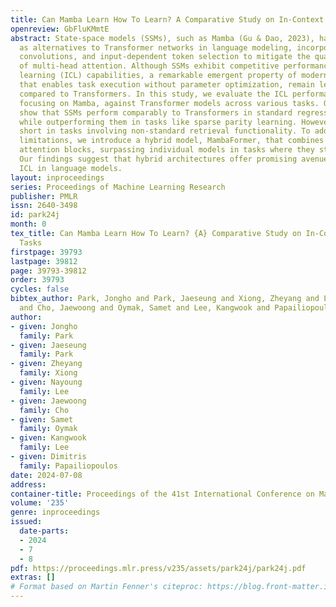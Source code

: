 ```yaml
---
title: Can Mamba Learn How To Learn? A Comparative Study on In-Context Learning Tasks
openreview: GbFluKMmtE
abstract: State-space models (SSMs), such as Mamba (Gu & Dao, 2023), have been proposed
  as alternatives to Transformer networks in language modeling, incorporating gating,
  convolutions, and input-dependent token selection to mitigate the quadratic cost
  of multi-head attention. Although SSMs exhibit competitive performance, their in-context
  learning (ICL) capabilities, a remarkable emergent property of modern language models
  that enables task execution without parameter optimization, remain less explored
  compared to Transformers. In this study, we evaluate the ICL performance of SSMs,
  focusing on Mamba, against Transformer models across various tasks. Our results
  show that SSMs perform comparably to Transformers in standard regression ICL tasks,
  while outperforming them in tasks like sparse parity learning. However, SSMs fall
  short in tasks involving non-standard retrieval functionality. To address these
  limitations, we introduce a hybrid model, MambaFormer, that combines Mamba with
  attention blocks, surpassing individual models in tasks where they struggle independently.
  Our findings suggest that hybrid architectures offer promising avenues for enhancing
  ICL in language models.
layout: inproceedings
series: Proceedings of Machine Learning Research
publisher: PMLR
issn: 2640-3498
id: park24j
month: 0
tex_title: Can Mamba Learn How To Learn? {A} Comparative Study on In-Context Learning
  Tasks
firstpage: 39793
lastpage: 39812
page: 39793-39812
order: 39793
cycles: false
bibtex_author: Park, Jongho and Park, Jaeseung and Xiong, Zheyang and Lee, Nayoung
  and Cho, Jaewoong and Oymak, Samet and Lee, Kangwook and Papailiopoulos, Dimitris
author:
- given: Jongho
  family: Park
- given: Jaeseung
  family: Park
- given: Zheyang
  family: Xiong
- given: Nayoung
  family: Lee
- given: Jaewoong
  family: Cho
- given: Samet
  family: Oymak
- given: Kangwook
  family: Lee
- given: Dimitris
  family: Papailiopoulos
date: 2024-07-08
address:
container-title: Proceedings of the 41st International Conference on Machine Learning
volume: '235'
genre: inproceedings
issued:
  date-parts:
  - 2024
  - 7
  - 8
pdf: https://proceedings.mlr.press/v235/assets/park24j/park24j.pdf
extras: []
# Format based on Martin Fenner's citeproc: https://blog.front-matter.io/posts/citeproc-yaml-for-bibliographies/
---
```

